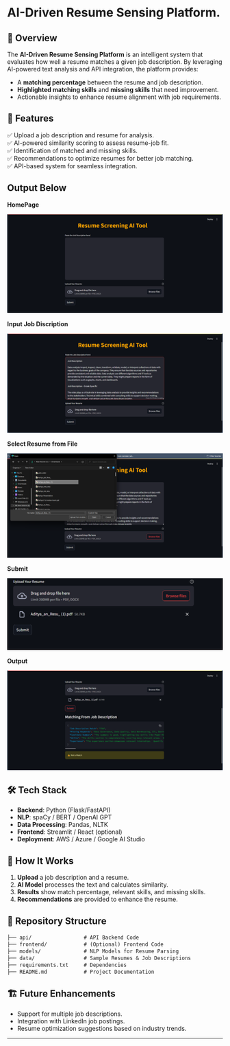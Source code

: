 # AI-Driven Resume Sensing Platform.


## 📌 Overview  
The **AI-Driven Resume Sensing Platform** is an intelligent system that evaluates how well a resume matches a given job description. By leveraging AI-powered text analysis and API integration, the platform provides:  
- A **matching percentage** between the resume and job description.  
- **Highlighted matching skills** and **missing skills** that need improvement.  
- Actionable insights to enhance resume alignment with job requirements.

## 🚀 Features  
✅ Upload a job description and resume for analysis.  
✅ AI-powered similarity scoring to assess resume-job fit.  
✅ Identification of matched and missing skills.  
✅ Recommendations to optimize resumes for better job matching.  
✅ API-based system for seamless integration. 


## Output Below


**HomePage**

![Homepage](https://github.com/adityakishor1/AI-Driven-Resume-Sensing-Platform/blob/024cf29b1640f4adb62776dd88481cb8aee43f36/img/homepage.png)

**Input Job Discription**

![JD](https://github.com/adityakishor1/AI-Driven-Resume-Sensing-Platform/blob/a04b833c68827ffff09878a3ca115781073feea8/img/JD.png)

**Select Resume from File**

![Input resume](https://github.com/adityakishor1/AI-Driven-Resume-Sensing-Platform/blob/a04b833c68827ffff09878a3ca115781073feea8/img/SeR.png)

**Submit**

![Submit](https://github.com/adityakishor1/AI-Driven-Resume-Sensing-Platform/blob/a04b833c68827ffff09878a3ca115781073feea8/img/Sub.png)

**Output**

![output](https://github.com/adityakishor1/AI-Driven-Resume-Sensing-Platform/blob/a04b833c68827ffff09878a3ca115781073feea8/img/Result.png)

## 🛠️ Tech Stack  
- **Backend**: Python (Flask/FastAPI)  
- **NLP**: spaCy / BERT / OpenAI GPT  
- **Data Processing**: Pandas, NLTK  
- **Frontend**: Streamlit / React (optional)  
- **Deployment**: AWS / Azure / Google AI Studio  

## 🔧 How It Works  
1. **Upload** a job description and a resume.  
2. **AI Model** processes the text and calculates similarity.  
3. **Results** show match percentage, relevant skills, and missing skills.  
4. **Recommendations** are provided to enhance the resume.  

## 📂 Repository Structure  
```
├── api/                 # API Backend Code  
├── frontend/            # (Optional) Frontend Code  
├── models/              # NLP Models for Resume Parsing  
├── data/                # Sample Resumes & Job Descriptions  
├── requirements.txt     # Dependencies  
├── README.md            # Project Documentation  
```

## 🏗️ Future Enhancements  
- Support for multiple job descriptions.  
- Integration with LinkedIn job postings.  
- Resume optimization suggestions based on industry trends.  

---
